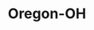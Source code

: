 ---
title: Oregon-OH
slug: oregon-oh
f_state:
- cms/state/ohio.md
f_locations:
- cms/payday-loan/advance-america-2124.md
- cms/payday-loan/cashland-9181.md
- cms/payday-loan/cashland-financial-svcs-inc-9396.md
- cms/payday-loan/check-into-cash-12263.md
- cms/payday-loan/check-into-cash-of-ohio-13539.md
- cms/payday-loan/fast-cash-express-tax-place-17717.md
- cms/payday-loan/fast-cash-express-tax-place-17729.md
- cms/payday-loan/national-cash-advance-22562.md
- cms/payday-loan/national-cash-advance-22619.md
updated-on: '2024-05-30T13:41:28.615Z'
created-on: '2024-05-30T13:41:28.615Z'
published-on: '2024-05-30T13:54:32.469Z'
f_city: Oregon
layout: '[city].html'
tags: city
---